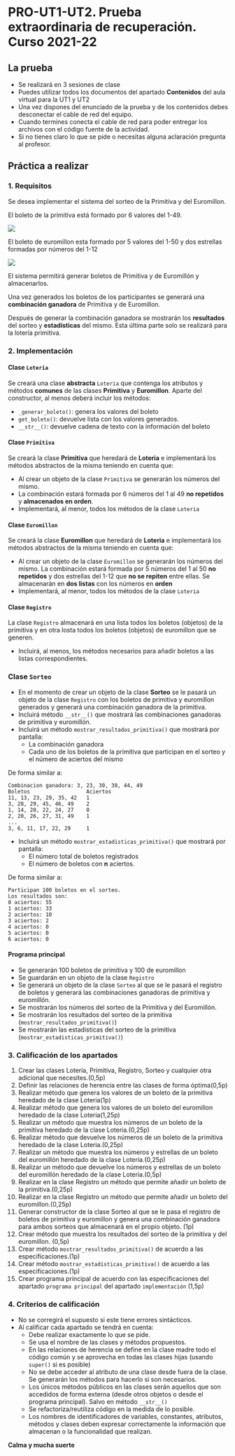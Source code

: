 # PRO-UT1-UT2. Prueba extraordinaria de recuperación. Curso 2021-22

## La prueba

* Se realizará en 3 sesiones de clase
* Puedes utilizar todos los documentos del apartado **Contenidos** del aula virtual para la UT1 y UT2
* Una vez dispones del enunciado de la prueba y de los contenidos debes desconectar el cable de red del equipo.
* Cuando termines conecta el cable de red para poder entregar los archivos con el código fuente de la actividad.
* Si no tienes claro lo que se pide o necesitas alguna aclaración pregunta al profesor.

## Práctica a realizar

### 1. Requisitos

Se desea implementar el sistema del sorteo de la Primitiva y del Euromillon.

El boleto de la primitiva está formado por 6 valores del 1-49.

![](https://i.imgur.com/TPTB1WJ.png)


El boleto de euromillon esta formado por 5 valores del 1-50 y dos estrellas formadas por números del 1-12

![](https://i.imgur.com/qE3ilLM.png)


El sistema permitirá generar boletos de Primitiva y de Euromillón y almacenarlos.

Una vez generados los boletos de los participantes se generará una **combinación ganadora** de Primitiva y de Euromillon.

Después de generar la combinación ganadora se mostrarán los **resultados** del sorteo y **estadísticas** del mismo. Esta última parte solo se realizará para la lotería primitiva.

### 2. Implementación

#### Clase `Loteria`
Se creará una clase **abstracta** `Loteria` que contenga los atributos y métodos **comunes** de las clases **Primitiva** y **Euromillon**. Aparte del constructor, al menos deberá incluir los métodos:
* `_generar_boleto()`: genera los valores del boleto
* `get_boleto()`: devuelve lista con los valores generados.
* `__str__()`: devuelve cadena de texto con la información del boleto

#### Clase `Primitiva`

Se creará la clase **Primitiva** que heredará de **Loteria** e implementará los métodos abstractos de la misma teniendo en cuenta que:
* Al crear un objeto de la clase `Primitiva` se generarán los números del mismo.
* La combinación estará formada por 6 números del 1 al 49 **no repetidos** y **almacenados en orden**.
* Implementará, al menor, todos los métodos de la clase `Loteria`


#### Clase `Euromillon`

Se creará la clase **Euromillon** que heredará de **Loteria** e implementará los métodos abstractos de la misma teniendo en cuenta que:

* Al crear un objeto de la clase `Euromillon` se generarán los números del mismo. La combinación estará formada por 5 números del 1 al 50 **no repetidos** y dos estrellas del 1-12 que **no se repiten** entre ellas. Se almacenarán en **dos listas** con los números en **orden**
* Implementará, al menor, todos los métodos de la clase `Loteria`

#### Clase `Registro`

La clase `Registro` almacenará en una lista todos los boletos (objetos) de la primitiva y en otra losta todos los boletos (objetos) de euromillon que se generen. 

* Incluirá, al menos, los métodos necesarios para añadir boletos a las listas correspondientes.

### Clase `Sorteo`

* En el momento de crear un objeto de la clase **Sorteo** se le pasará un objeto de la clase `Registro` con los boletos de primitiva y euromillon generados y generará una combinación ganadora de la primitiva.
* Incluirá método `__str__()` que mostrará las combinaciones ganadoras de primitiva y euromillón.
* Incluirá un método `mostrar_resultados_primitiva()` que mostrará por pantalla:
    * La combinación ganadora
    * Cada uno de los boletos de la primitiva que participan en el sorteo y el número de aciertos del mismo

De forma similar a:
```
Combinacion ganadora: 3, 23, 30, 38, 44, 49
Boletos                  Aciertos
11, 13, 23, 29, 35, 42   1
3, 28, 29, 45, 46, 49    2
1, 14, 20, 22, 24, 27    0
2, 20, 26, 27, 31, 49    1
...
3, 6, 11, 17, 22, 29     1
```
* Incluirá un método `mostrar_estadisticas_primitiva()` que mostrará por pantalla:
    * El número total de boletos registrados
    * El número de boletos con **n** aciertos. 

De forma similar a:
```
Participan 100 boletos en el sorteo.
Los resultados son:
0 aciertos: 55
1 aciertos: 33
2 aciertos: 10
3 aciertos: 2
4 aciertos: 0
5 aciertos: 0
6 aciertos: 0
```

#### Programa principal

* Se generarán 100 boletos de primitiva y 100 de euromillon
* Se guardarán en un objeto de la clase `Registro`
* Se generará un objeto de la clase `Sorteo` al que se le pasará el registro de boletos y generará las combinaciones ganadoras de primitiva y euromillón.
* Se mostrarán los números del sorteo de la Primitiva y del Euromillón.
* Se mostrarán los resultados del sorteo de la primitiva (`mostrar_resultados_primitiva()`)
* Se mostrarán las estadisticas del sorteo de la primitiva (`mostrar_estadisticas_primitiva()`)

### 3. Calificación de los apartados

1. Crear las clases Loteria, Primitiva, Registro, Sorteo y cualquier otra adicional que necesites.(0,5p)
2. Definir las relaciones de herencia entre las clases de forma óptima(0,5p)
3. Realizar método que genera los valores de un boleto de la primitiva heredado de la clase Loteria(1p)
4. Realizar método que genera los valores de un boleto del euromillon heredado de la clase Loteria(1,25p)
5. Realizar un método que muestra los números de un boleto de la primitiva heredado de la clase Loteria.(0,25p)
6. Realizar método que devuelve los números de un boleto de la primitiva heredado de la clase Loteria.(0,25p)
7. Realizar un método que muestra los números y estrellas de un boleto del euromillón heredado de la clase Loteria.(0,25p)
8. Realizar un método que devuelve los números y estrellas de un boleto del euromillón heredado de la clase Loteria.(0,5p)
9. Realizar en la clase Registro un método que permite añadir un boleto de la primitiva.(0,25p)
10. Realizar en la clase Registro un método que permite añadir un boleto del euromillon.(0,25p)
11. Generar constructor de la clase Sorteo al que se le pasa el registro de boletos de primitiva y euromillon y genera una combinación ganadora para ambos sorteos que almacenará en el propio objeto. (1p)
12. Crear método que muestra los resultados del sorteo de la primitiva y del euromillon. (0,5p)
13. Crear método `mostrar_resultados_primitiva()` de acuerdo a las especificaciones.(1p)
14. Crear método `mostrar_estadisticas_primitiva()` de acuerdo a las especificaciones.(1p)
15. Crear programa principal de acuerdo con las especificaciones del apartado `programa principal` del apartado `implementación`  (1,5p)

### 4. Criterios de calificación
* No se corregirá el supuesto si este tiene errores sintácticos.
* Al calificar cada apartado se tendrá en cuenta:
    * Debe realizar exactamente lo que se pide.
    * Se usa el nombre de las clases y métodos propuestos.
    * En las relaciones de herencia se define en la clase madre todo el código común y se aprovecha en todas las clases hijas (usando `super()` si es posible)
    * No se debe acceder al atributo de una clase desde fuera de la clase. Se generarán los métodos para hacerlo si son necesarios.
    * Los únicos métodos públicos en las clases serán aquellos que son accedidos de forma externa (desde otros objetos o desde el programa principal). Salvo en método `__str__()`
    * Se refactoriza/reutiliza código en la medida de lo posible.
    * Los nombres de identificadores de variables, constantes, atributos, métodos y clases deben expresar correctamente la información que almacenan o la funcionalidad que realizan.

**Calma y mucha suerte**

